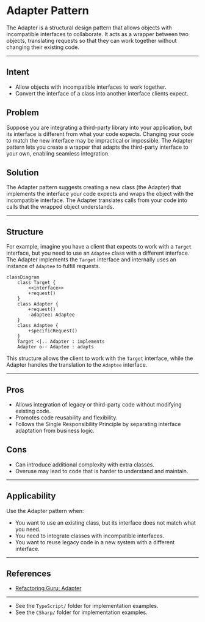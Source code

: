 # Adapter Pattern

The Adapter is a structural design pattern that allows objects with incompatible interfaces to collaborate. It acts as a wrapper between two objects, translating requests so that they can work together without changing their existing code.

---

## Intent
- Allow objects with incompatible interfaces to work together.
- Convert the interface of a class into another interface clients expect.

## Problem
Suppose you are integrating a third-party library into your application, but its interface is different from what your code expects. Changing your code to match the new interface may be impractical or impossible. The Adapter pattern lets you create a wrapper that adapts the third-party interface to your own, enabling seamless integration.

## Solution
The Adapter pattern suggests creating a new class (the Adapter) that implements the interface your code expects and wraps the object with the incompatible interface. The Adapter translates calls from your code into calls that the wrapped object understands.

---

## Structure
For example, imagine you have a client that expects to work with a `Target` interface, but you need to use an `Adaptee` class with a different interface. The Adapter implements the `Target` interface and internally uses an instance of `Adaptee` to fulfill requests.

```mermaid
classDiagram
    class Target {
        <<interface>>
        +request()
    }
    class Adapter {
        +request()
        -adaptee: Adaptee
    }
    class Adaptee {
        +specificRequest()
    }
    Target <|.. Adapter : implements
    Adapter o-- Adaptee : adapts
```

This structure allows the client to work with the `Target` interface, while the Adapter handles the translation to the `Adaptee` interface.

---

## Pros
- Allows integration of legacy or third-party code without modifying existing code.
- Promotes code reusability and flexibility.
- Follows the Single Responsibility Principle by separating interface adaptation from business logic.

## Cons
- Can introduce additional complexity with extra classes.
- Overuse may lead to code that is harder to understand and maintain.

---

## Applicability
Use the Adapter pattern when:
- You want to use an existing class, but its interface does not match what you need.
- You need to integrate classes with incompatible interfaces.
- You want to reuse legacy code in a new system with a different interface.

---

## References
- [Refactoring Guru: Adapter](https://refactoring.guru/design-patterns/adapter)
---

* See the `TypeScript/` folder for implementation examples.
* See the `CSharp/` folder for implementation examples.

